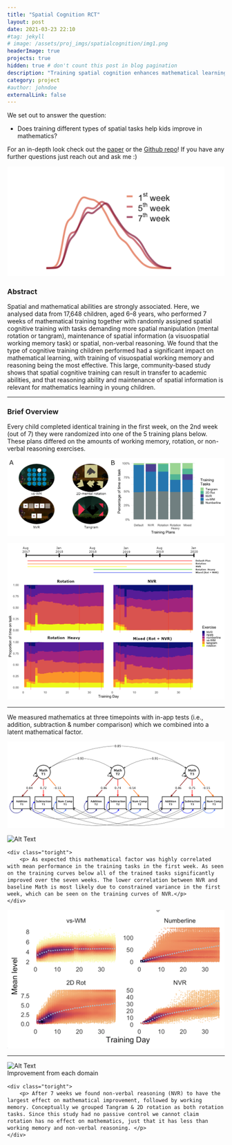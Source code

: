 ```yaml
---
title: "Spatial Cognition RCT"
layout: post
date: 2021-03-23 22:10
#tag: jekyll
# image: /assets/proj_imgs/spatialcognition/img1.png
headerImage: true
projects: true
hidden: true # don't count this post in blog pagination
description: "Training spatial cognition enhances mathematical learning in a randomized study of 17,000 children"
category: project
#author: johndoe
externalLink: false
---
```


We set out to answer the question:

 - Does training different types of spatial tasks help kids improve in mathematics?

For an in-depth look check out the [paper](https://rdcu.be/ck9fP) or the [Github repo](https://github.com/njudd/spatialcognition)! If you have any further questions just reach out and ask me :)

 ![img1](/assets/proj_imgs/spatialcognition/img1.png)

### Abstract

Spatial and mathematical abilities are strongly associated. Here, we analysed data from 17,648 children, aged 6–8 years, who performed 7 weeks of mathematical training together with randomly assigned spatial cognitive training with tasks demanding more spatial manipulation (mental rotation or tangram), maintenance of spatial information (a visuospatial working memory task) or spatial, non-verbal reasoning. We found that the type of cognitive training children performed had a significant impact on mathematical learning, with training of visuospatial working memory and reasoning being the most effective. This large, community-based study shows that spatial cognitive training can result in transfer to academic abilities, and that reasoning ability and maintenance of spatial information is relevant for mathematics learning in young children.


---
### Brief Overview

Every child completed identical training in the first week, on the 2nd week (out of 7) they were randomized into one of the 5 training plans below. These plans differed on the amounts of working memory, rotation, or non-verbal reasoning exercises. 

![img2](/assets/proj_imgs/spatialcognition/img2.png)

![img4](/assets/proj_imgs/spatialcognition/img4.png)

---
We measured mathematics at three timepoints with in-app tests (i.e., addition, subtraction & number comparison) which we combined into a latent mathematical factor.

![measuremod](/assets/proj_imgs/spatialcognition/Vektor_measuremod_strict.png)


<div class="side-by-side">
    <div class="toleft">
        <img class="image" src="https://njudd.com/assets/proj_imgs/spatialcognition/img3.png" alt="Alt Text">
        <figcaption class="caption"></figcaption>
    </div>

    <div class="toright">
        <p> As expected this mathematical factor was highly correlated with mean performance in the training tasks in the first week. As seen on the training curves below all of the trained tasks significantly improved over the seven weeks. The lower correlation between NVR and baseline Math is most likely due to constrained variance in the first week, which can be seen on the training curves of NVR.</p>
    </div>
</div>

![img5](/assets/proj_imgs/spatialcognition/img5.png)

---

<div class="side-by-side">
    <div class="toleft">
        <img class="image" src="https://njudd.com/assets/proj_imgs/spatialcognition/img3.png" alt="Alt Text">
        <figcaption class="caption">Improvement from each domain</figcaption>
    </div>

    <div class="toright">
        <p> After 7 weeks we found non-verbal reasoning (NVR) to have the largest effect on mathematical improvement, followed by working memory. Conceptually we grouped Tangram & 2D rotation as both rotation tasks. Since this study had no passive control we cannot claim rotation has no effect on mathematics, just that it has less than working memory and non-verbal reasoning. </p>
    </div>
</div>




